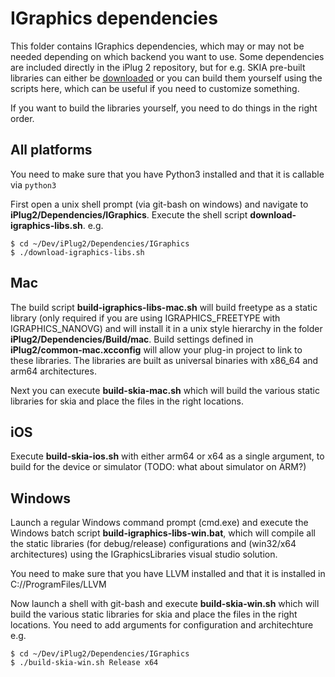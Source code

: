 # IGraphics dependencies

This folder contains IGraphics dependencies, which may or may not be needed depending on which backend you want to use. Some dependencies are included directly in the iPlug 2 repository, but for e.g. SKIA pre-built libraries can either be [downloaded](https://github.com/iPlug2/iPlug2/tree/master/Dependencies) or you can build them yourself using the scripts here, which can be useful if you need to customize something. 

If you want to build the libraries yourself, you need to do things in the right order.

## All platforms

You need to make sure that you have Python3 installed and that it is callable via `python3`

First open a unix shell prompt (via git-bash on windows) and navigate to **iPlug2/Dependencies/IGraphics**. Execute the shell script **download-igraphics-libs.sh**. e.g.

```
$ cd ~/Dev/iPlug2/Dependencies/IGraphics
$ ./download-igraphics-libs.sh
```

## Mac
The build script **build-igraphics-libs-mac.sh** will build freetype as a static library (only required if you are using IGRAPHICS_FREETYPE with IGRAPHICS_NANOVG) and will install it in a unix style hierarchy in the folder **iPlug2/Dependencies/Build/mac**. Build settings defined in **iPlug2/common-mac.xcconfig**  will allow your plug-in project to link to these libraries. The libraries are built as universal binaries with x86_64 and arm64 architectures.

Next you can execute **build-skia-mac.sh** which will build the various static libraries for skia and place the files in the right locations.

## iOS

Execute **build-skia-ios.sh** with either arm64 or x64 as a single argument, to build for the device or simulator (TODO: what about simulator on ARM?)

## Windows
Launch a regular Windows command prompt (cmd.exe) and execute the Windows batch script **build-igraphics-libs-win.bat**, which will compile all the static libraries (for debug/release) configurations and (win32/x64 architectures) using the IGraphicsLibraries visual studio solution.

You need to make sure that you have LLVM installed and that it is installed in C://ProgramFiles/LLVM

Now launch a shell with git-bash and execute **build-skia-win.sh** which will build the various static libraries for skia and place the files in the right locations. You need to add arguments for configuration and architechture e.g. 

```
$ cd ~/Dev/iPlug2/Dependencies/IGraphics
$ ./build-skia-win.sh Release x64
```

